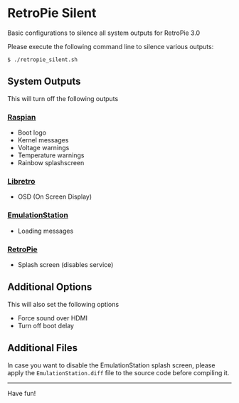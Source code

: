 # RetroPie Silent
Basic configurations to silence all system outputs for RetroPie 3.0

Please execute the following command line to silence various outputs:
```
$ ./retropie_silent.sh
```

## System Outputs
This will turn off the following outputs

### [Raspian](https://www.raspbian.org)
* Boot logo
* Kernel messages
* Voltage warnings
* Temperature warnings
* Rainbow splashscreen

### [Libretro](http://www.libretro.com)
* OSD (On Screen Display)

### [EmulationStation](http://www.emulationstation.org)
* Loading messages

### [RetroPie](http://blog.petrockblock.com/retropie/)
* Splash screen (disables service)

## Additional Options
This will also set the following options
* Force sound over HDMI
* Turn off boot delay

## Additional Files
In case you want to disable the EmulationStation splash screen, please apply the `EmulationStation.diff` file to the source code before compiling it.

----
Have fun!
